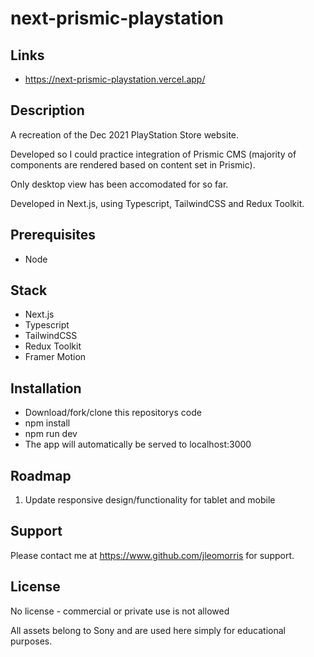 # next-prismic-playstation

## Links
* https://next-prismic-playstation.vercel.app/

## Description
<p>A recreation of the Dec 2021 PlayStation Store website.</p>
<p>Developed so I could practice integration of Prismic CMS (majority of components are rendered based on content set in Prismic).</p>
<p>Only desktop view has been accomodated for so far.</p>
<p>Developed in Next.js, using Typescript, TailwindCSS and Redux Toolkit.</p>

## Prerequisites
<ul>
  <li>Node</li>
</ul>

## Stack
<ul>
 <li>Next.js</li>
  <li>Typescript</li>
  <li>TailwindCSS</li>
  <li>Redux Toolkit</li>
  <li>Framer Motion</li>
</ul>

## Installation
<ul>
  <li>Download/fork/clone this repositorys code</li>
  <li>npm install</li>
  <li>npm run dev</li>
  <li>The app will automatically be served to localhost:3000</li>
</ul>

## Roadmap
<ol>
  <li>Update responsive design/functionality for tablet and mobile</li>
</ol>

## Support
Please contact me at https://www.github.com/jleomorris for support.

## License
<p>No license - commercial or private use is not allowed </p>
<p>All assets belong to Sony and are used here simply for educational purposes.</p>
